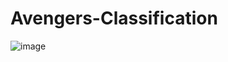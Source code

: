 # Avengers-Classification

![image](https://user-images.githubusercontent.com/85215744/230255670-f7b76b39-2ee8-47ef-bb62-c9441446e98a.png)
